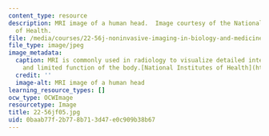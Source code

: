 ```yaml
---
content_type: resource
description: MRI image of a human head.  Image courtesy of the National Institutes
  of Health.
file: /media/courses/22-56j-noninvasive-imaging-in-biology-and-medicine-fall-2005/0baab77f2b778b713d47e0c909b38b67_22-56jf05.jpg
file_type: image/jpeg
image_metadata:
  caption: MRI is commonly used in radiology to visualize detailed internal structure
    and limited function of the body.[National Institutes of Health](http://www.nih.gov/).
  credit: ''
  image-alt: MRI image of a human head
learning_resource_types: []
ocw_type: OCWImage
resourcetype: Image
title: 22-56jf05.jpg
uid: 0baab77f-2b77-8b71-3d47-e0c909b38b67
---
```

